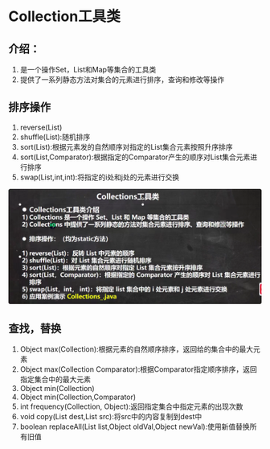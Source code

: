 # Collection工具类
## 介绍：
1. 是一个操作Set，List和Map等集合的工具类
2. 提供了一系列静态方法对集合的元素进行排序，查询和修改等操作

## 排序操作
1. reverse(List)
2. shuffle(List):随机排序
3. sort(List):根据元素发的自然顺序对指定的List集合元素按照升序排序
4. sort(List,Comparator):根据指定的Comparator产生的顺序对List集合元素进行排序
5. swap(List,int,int):将指定的i处和j处的元素进行交换

![](.collections工具类_images/1e8e740c.png)

## 查找，替换
1. Object max(Collection):根据元素的自然顺序排序，返回给的集合中的最大元素
2. Object max(Collection Comparator):根据Comparator指定顺序排序，返回指定集合中的最大元素
3. Object min(Collection)
4. Object min(Collection,Comparator)
5. int frequency(Collection, Object):返回指定集合中指定元素的出现次数
6. void copy(List dest,List src):将src中的内容复制到dest中
7. boolean replaceAll(List list,Object oldVal,Object newVal):使用新值替换所有旧值